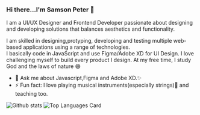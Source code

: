 ### Hi there...I'm Samson Peter 👋

I am a UI/UX Designer and Frontend Developer passionate about designing and developing solutions that balances aesthetics and functionality.

I am skilled in designing,protyping, developing and testing multiple web-based applications using a range of technologies.                                                 
I basically code in JavaScript and use Figma/Adobe XD for UI Design. I love challenging myself to build every product I design. At my free time, I study God and the laws of nature 😄

- 💬 Ask me about Javascript,Figma and Adobe XD.✨
- ⚡ Fun fact: I love playing musical instruments(especially strings):musical_note: and teaching too.
<!-- - Here is my Github stat -->
 ![Github stats](https://github-readme-stats.vercel.app/api?username=livingstone17&theme=highcontrast&show_icons=true&count_private=true) ![Top Languages Card](https://github-readme-stats.vercel.app/api/top-langs/?username=livingstone17&layout=compact)
 

<!--
**Livingstone17/Livingstone17** is a ✨ _special_ ✨ repository because its `README.md` (this file) appears on your GitHub profile.

Here are some ideas to get you started:

- 🔭 I’m currently working on ...
- 🌱 I’m currently learning ...
- 👯 I’m looking to collaborate on ...
- 🤔 I’m looking for help with ...
- 💬 Ask me about ...
- 📫 How to reach me: ...
- 😄 Pronouns: ...
- ⚡ Fun fact: ...
-->
